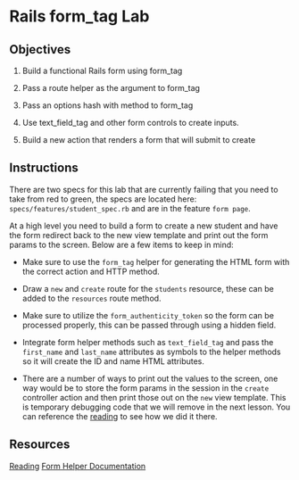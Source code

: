 # Rails form_tag Lab

## Objectives

1. Build a functional Rails form using form_tag

2. Pass a route helper as the argument to form_tag

3. Pass an options hash with method to form_tag

4. Use text_field_tag and other form controls to create inputs.

5. Build a new action that renders a form that will submit to create


## Instructions

There are two specs for this lab that are currently failing that you need to take from red to green, the specs are located here: ```specs/features/student_spec.rb``` and are in the feature ```form page```.

At a high level you need to build a form to create a new student and have the form redirect back to the new view template and print out the form params to the screen. Below are a few items to keep in mind:

* Make sure to use the ```form_tag``` helper for generating the HTML form with the correct action and HTTP method.

* Draw a ```new``` and ```create``` route for the ```students``` resource, these can be added to the ```resources``` route method.

* Make sure to utilize the ```form_authenticity_token``` so the form can be processed properly, this can be passed through using a hidden field.

* Integrate form helper methods such as ```text_field_tag``` and pass the ```first_name``` and ```last_name``` attributes as symbols to the helper methods so it will create the ID and name HTML attributes.

* There are a number of ways to print out the values to the screen, one way would be to store the form params in the session in the ```create``` controller action and then print those out on the ```new``` view template. This is temporary debugging code that we will remove in the next lesson. You can reference the [reading](https://github.com/learn-co-curriculum/rails-form_tag-readme) to see how we did it there.


## Resources

[Reading](https://github.com/learn-co-curriculum/rails-form_tag-readme)
[Form Helper Documentation](http://api.rubyonrails.org/classes/ActionView/Helpers/FormTagHelper.html)